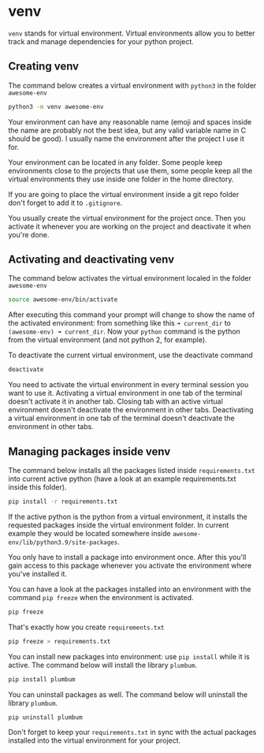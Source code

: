 # venv

`venv` stands for virtual environment. Virtual environments allow you to better track and manage dependencies for your python project.

## Creating venv

The command below creates a virtual environment with `python3` in the folder `awesome-env`

```bash
python3 -m venv awesome-env
```

Your environment can have any reasonable name (emoji and spaces inside the name are probably not the best idea, but any valid variable name in C should be good). I usually name the environment after the project I use it for.

Your environment can be located in any folder. Some people keep environments close to the projects that use them, some people keep all the virtual environments they use inside one folder in the home directory.

If you are going to place the virtual environment inside a git repo folder don't forget to add it to `.gitignore`.

You usually create the virtual environment for the project once. Then you activate it whenever you are working on the project and deactivate it when you're done.

## Activating and deactivating venv

The command below activates the virtual environment localed in the folder `awesome-env`

```bash
source awesome-env/bin/activate
```

After executing this command your prompt will change to show the name of the activated environment: from something like this `➜ current_dir` to `(awesome-env) ➜ current_dir`. Now your `python` command is the python from the virtual environment (and not python 2, for example).

To deactivate the current virtual environment, use the deactivate command

```bash
deactivate
```

You need to activate the virtual environment in every terminal session you want to use it. Activating a virtual environment in one tab of the terminal doesn't activate it in another tab. Closing tab with an active virtual environment doesn't deactivate the environment in other tabs. Deactivating a virtual environment in one tab of the terminal doesn't deactivate the environment in other tabs.

## Managing packages inside venv

The command below installs all the packages listed inside `requirements.txt` into current active python (have a look at an example requirements.txt inside this folder).

```bash
pip install -r requirements.txt
```

If the active python is the python from a virtual environment, it installs the requested packages inside the virtual environment folder. In current example they would be located somewhere inside `awesome-env/lib/python3.9/site-packages`.

You only have to install a package into environment once. After this you'll gain access to this package whenever you activate the environment where you've installed it.

You can have a look at the packages installed into an environment with the command `pip freeze` when the environment is activated.

```bash
pip freeze
```

That's exactly how you create `requirements.txt`

```bash
pip freeze > requirements.txt
```

You can install new packages into environment: use `pip install` while it is active. The command below will install the library `plumbum`.

```bash
pip install plumbum
```

You can uninstall packages as well. The command below will uninstall the library `plumbum`.

```bash
pip uninstall plumbum
```

Don't forget to keep your `requirements.txt` in sync with the actual packages installed into the virtual environment for your project.
